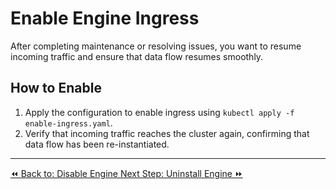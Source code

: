 # Enable Engine Ingress

After completing maintenance or resolving issues, you want to resume incoming traffic and ensure that data flow resumes smoothly.

## How to Enable

1. Apply the configuration to enable ingress using `kubectl apply -f enable-ingress.yaml`.
2. Verify that incoming traffic reaches the cluster again, confirming that data flow has been re-instantiated.

----
<span class="left"><a href="./disable-engine.md">⏪ Back to: Disable Engine </a></span>
<span class="right"><a href="./uninstall.md">Next Step: Uninstall Engine  ⏩</a></span>
